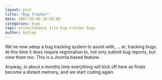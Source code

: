 ```yaml
---
layout: post
title: "Bug Tracker"
date: 2007-05-06 16:42:09
categories: bugs
tags: miscellaneous site bug-tracker bugs
author: Ashley
---
```

We've now setup a bug tracking system to assist with, ... er, tracking bugs. At this time it does require registration to, not only submit bug reports, but view them too. This is a Joomla based feature.

Anyway, in about a months time everything will kick off here as finals become a distant memory, and we start coding again.

